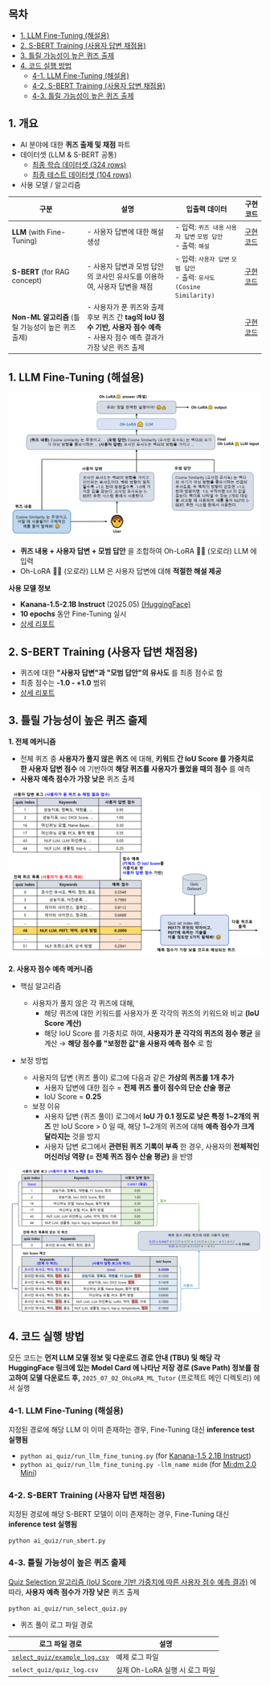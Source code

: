 ## 목차

* [1. LLM Fine-Tuning (해설용)](#1-llm-fine-tuning-해설용)
* [2. S-BERT Training (사용자 답변 채점용)](#2-s-bert-training-사용자-답변-채점용)
* [3. 틀릴 가능성이 높은 퀴즈 출제](#3-틀릴-가능성이-높은-퀴즈-출제)
* [4. 코드 실행 방법](#4-코드-실행-방법)
  * [4-1. LLM Fine-Tuning (해설용)](#4-1-llm-fine-tuning-해설용)
  * [4-2. S-BERT Training (사용자 답변 채점용)](#4-2-s-bert-training-사용자-답변-채점용)
  * [4-3. 틀릴 가능성이 높은 퀴즈 출제](#4-3-틀릴-가능성이-높은-퀴즈-출제)

## 1. 개요

* AI 분야에 대한 **퀴즈 출제 및 채점** 파트
* 데이터셋 (LLM & S-BERT 공통)
  * [최종 학습 데이터셋 (324 rows)](dataset/train_final.csv)
  * [최종 테스트 데이터셋 (104 rows)](dataset/valid_test_final.csv)
* 사용 모델 / 알고리즘

| 구분                                 | 설명                                                                                   | 입출력 데이터                                                               | 구현 코드                               |
|------------------------------------|--------------------------------------------------------------------------------------|-----------------------------------------------------------------------|-------------------------------------|
| **LLM** (with Fine-Tuning)         | - 사용자 답변에 대한 해설 생성                                                                   | - 입력: ```퀴즈 내용``` ```사용자 답변``` ```모범 답안```<br>- 출력: ```해설```          | [구현 코드](run_llm_fine_tuning.py)     |
| **S-BERT** (for RAG concept)       | - 사용자 답변과 모범 답안의 코사인 유사도를 이용하여, 사용자 답변을 채점                                           | - 입력: ```사용자 답변``` ```모범 답안```<br>- 출력: ```유사도 (Cosine Similarity)``` | [구현 코드](run_sbert.py)               |
| **Non-ML 알고리즘** (틀릴 가능성이 높은 퀴즈 출제) | - 사용자가 푼 퀴즈와 출제 후보 퀴즈 간 **tag의 IoU 점수 기반, 사용자 점수 예측**<br>- 사용자 점수 예측 결과가 가장 낮은 퀴즈 출제 |                                                                       | [구현 코드](select_quiz/select_quiz.py) |

## 1. LLM Fine-Tuning (해설용)

![image](../../images/250702_12.PNG)

* **퀴즈 내용 + 사용자 답변 + 모범 답안** 을 조합하여 Oh-LoRA 👱‍♀️ (오로라) LLM 에 입력
* Oh-LoRA 👱‍♀️ (오로라) LLM 은 사용자 답변에 대해 **적절한 해설 제공**

**사용 모델 정보**

* **Kanana-1.5-2.1B Instruct** (2025.05) [(HuggingFace)](https://huggingface.co/kakaocorp/kanana-1.5-2.1b-instruct-2505)
* **10 epochs** 동안 Fine-Tuning 실시
* [상세 리포트](llm_fine_tuning/llm_comprehensive_report.md)

## 2. S-BERT Training (사용자 답변 채점용)

* 퀴즈에 대한 **"사용자 답변"과 "모범 답안"의 유사도** 를 최종 점수로 함
* 최종 점수는 **-1.0 - +1.0** 범위
* [상세 리포트](comprehensive_report.md#2-s-bert-모델-성능-사용자-답변-채점용)

## 3. 틀릴 가능성이 높은 퀴즈 출제

**1. 전체 메커니즘**

* 전체 퀴즈 중 **사용자가 풀지 않은 퀴즈** 에 대해, **키워드 간 IoU Score 를 가중치로 한 사용자 답변 점수** 에 기반하여 **해당 퀴즈를 사용자가 풀었을 때의 점수** 를 예측 
* **사용자 예측 점수가 가장 낮은** 퀴즈 출제

![image](../../images/250702_10.PNG)

**2. 사용자 점수 예측 메커니즘**

* 핵심 알고리즘
  * 사용자가 풀지 않은 각 퀴즈에 대해,
    * 해당 퀴즈에 대한 키워드를 사용자가 푼 각각의 퀴즈의 키워드와 비교 **(IoU Score 계산)**
    * 해당 IoU Score 를 가중치로 하여, **사용자가 푼 각각의 퀴즈의 점수 평균** 을 계산 → **해당 점수를 "보정한 값"을 사용자 예측 점수** 로 함

* 보정 방법
  * 사용자의 답변 (퀴즈 풀이) 로그에 다음과 같은 **가상의 퀴즈를 1개 추가**
    * 사용자 답변에 대한 점수 = **전체 퀴즈 풀이 점수의 단순 산술 평균**
    * IoU Score = **0.25**
  * 보정 이유
    * 사용자 답변 (퀴즈 풀이) 로그에서 **IoU 가 0.1 정도로 낮은 특정 1~2개의 퀴즈** 만 IoU Score > 0 일 때, 해당 1~2개의 퀴즈에 대해 **예측 점수가 크게 달라지는** 것을 방지
    * 사용자 답변 로그에서 **관련된 퀴즈 기록이 부족** 한 경우, 사용자의 **전체적인 머신러닝 역량 (= 전체 퀴즈 점수 산술 평균)** 을 반영

![image](../../images/250702_11.PNG)

## 4. 코드 실행 방법

모든 코드는 **먼저 LLM 모델 정보 및 다운로드 경로 안내 (TBU) 및 해당 각 HuggingFace 링크에 있는 Model Card 에 나타난 저장 경로 (Save Path) 정보를 참고하여 모델 다운로드 후,** ```2025_07_02_OhLoRA_ML_Tutor``` (프로젝트 메인 디렉토리) 에서 실행

### 4-1. LLM Fine-Tuning (해설용)

지정된 경로에 해당 LLM 이 이미 존재하는 경우, Fine-Tuning 대신 **inference test 실행됨**

* ```python ai_quiz/run_llm_fine_tuning.py``` (for [Kanana-1.5 2.1B Instruct](https://huggingface.co/kakaocorp/kanana-1.5-2.1b-instruct-2505))
* ```python ai_quiz/run_llm_fine_tuning.py -llm_name midm``` (for [Mi:dm 2.0 Mini](https://huggingface.co/K-intelligence/Midm-2.0-Mini-Instruct))

### 4-2. S-BERT Training (사용자 답변 채점용)

지정된 경로에 해당 S-BERT 모델이 이미 존재하는 경우, Fine-Tuning 대신 **inference test 실행됨**

```python ai_quiz/run_sbert.py```

### 4-3. 틀릴 가능성이 높은 퀴즈 출제

[Quiz Selection 알고리즘 (IoU Score 기반 가중치에 따른 사용자 점수 예측 결과)](#3-틀릴-가능성이-높은-퀴즈-출제) 에 따라, **사용자 예측 점수가 가장 낮은** 퀴즈 출제

```python ai_quiz/run_select_quiz.py```

* 퀴즈 풀이 로그 파일 경로

| 로그 파일 경로                                                         | 설명                    |
|------------------------------------------------------------------|-----------------------|
| [```select_quiz/example_log.csv```](select_quiz/example_log.csv) | 예제 로그 파일              |
| ```select_quiz/quiz_log.csv```                                   | 실제 Oh-LoRA 실행 시 로그 파일 |
